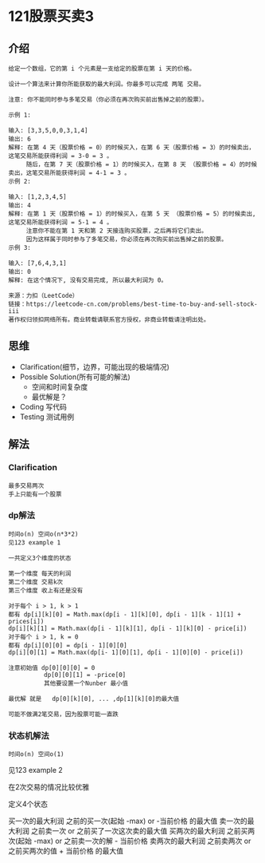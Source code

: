 # 121股票买卖3

## 介绍

```
给定一个数组，它的第 i 个元素是一支给定的股票在第 i 天的价格。

设计一个算法来计算你所能获取的最大利润。你最多可以完成 两笔 交易。

注意: 你不能同时参与多笔交易（你必须在再次购买前出售掉之前的股票）。

示例 1:

输入: [3,3,5,0,0,3,1,4]
输出: 6
解释: 在第 4 天（股票价格 = 0）的时候买入，在第 6 天（股票价格 = 3）的时候卖出，这笔交易所能获得利润 = 3-0 = 3 。
     随后，在第 7 天（股票价格 = 1）的时候买入，在第 8 天 （股票价格 = 4）的时候卖出，这笔交易所能获得利润 = 4-1 = 3 。
示例 2:

输入: [1,2,3,4,5]
输出: 4
解释: 在第 1 天（股票价格 = 1）的时候买入，在第 5 天 （股票价格 = 5）的时候卖出, 这笔交易所能获得利润 = 5-1 = 4 。   
     注意你不能在第 1 天和第 2 天接连购买股票，之后再将它们卖出。   
     因为这样属于同时参与了多笔交易，你必须在再次购买前出售掉之前的股票。
示例 3:

输入: [7,6,4,3,1] 
输出: 0 
解释: 在这个情况下, 没有交易完成, 所以最大利润为 0。

来源：力扣（LeetCode）
链接：https://leetcode-cn.com/problems/best-time-to-buy-and-sell-stock-iii
著作权归领扣网络所有。商业转载请联系官方授权，非商业转载请注明出处。
```

## 思维

- Clarification(细节，边界，可能出现的极端情况)
- Possible Solution(所有可能的解法)
   - 空间和时间复杂度
   - 最优解是？
- Coding 写代码
- Testing 测试用例

## 解法

### Clarification
    最多交易两次
    手上只能有一个股票
    

### dp解法 
    时间o(n) 空间o(n*3*2)
    见123 example 1

    一共定义3个维度的状态
    
    第一个维度 每天的利润
    第二个维度 交易k次
    第三个维度 收上有还是没有

    对于每个 i > 1, k > 1 
    都有 dp[i][k][0] = Math.max(dp[i - 1][k][0], dp[i - 1][k - 1][1] + prices[i])
    dp[i][k][1] = Math.max(dp[i - 1][k][1], dp[i - 1][k][0] - price[i])
    对于每个 i > 1, k = 0
    都有 dp[i][0][0] = dp[i - 1][0][0]
    dp[i][0][1] = Math.max(dp[i- 1][0][1], dp[i - 1][0][0] - price[i])

    注意初始值 dp[0][0][0] = 0
              dp[0][0][1] = -price[0]
              其他要设置一个Nunber 最小值

    最优解 就是   dp[0][k][0], ... ,dp[1][k][0]的最大值
    
    可能不做满2笔交易，因为股票可能一直跌
    

### 状态机解法

    时间o(n) 空间o(1)

   见123 example 2
   
   在2次交易的情况比较优雅
   
   定义4个状态

   买一次的最大利润 之前的买一次(起始 -max) or -当前价格 的最大值 
   卖一次的最大利润 之前卖一次 or 之前买了一次这次卖的最大值
   买两次的最大利润 之前买两次(起始 -max) or  之前卖一次的解 - 当前价格
   卖两次的最大利润 之前卖两次 or 之前买两次的值 + 当前价格 的最大值
   



